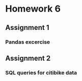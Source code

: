 # Homework 6

## Assignment 1
### Pandas excercise

## Assignment 2
### SQL queries for citibike data
